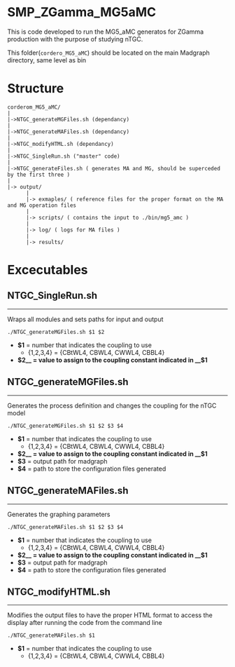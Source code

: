 # SMP_ZGamma_MG5aMC

This is code developed to run the MG5_aMC generatos for ZGamma production with the purpose of studying nTGC.

This folder(`cordero_MG5_aMC`) should be located on the main Madgraph directory, same level as bin

# Structure 
```
corderom_MG5_aMC/
|
|->NTGC_generateMGFiles.sh (dependancy)
| 
|->NTGC_generateMAFiles.sh (dependancy)
|
|->NTGC_modifyHTML.sh (dependancy)
|
|->NTGC_SingleRun.sh ("master" code)
|
|->NTGC_generateFiles.sh ( generates MA and MG, should be superceded by the first three )
|
|-> output/
      |
      |-> exmaples/ ( reference files for the proper format on the MA and MG operation files 
      |
      |-> scripts/ ( contains the input to ./bin/mg5_amc )
      |
      |-> log/ ( logs for MA files )
      |
      |-> results/ 
```

# Excecutables 

## NTGC_SingleRun.sh
-----
Wraps all modules and sets paths for input and output

```./NTGC_generateMGFiles.sh $1 $2```
  * __$1__ = number that indicates the coupling to use
     * {1,2,3,4} = {CBtWL4, CBWL4, CWWL4, CBBL4}
  * __$2__ = value to assign to the coupling constant indicated in __$1__

## NTGC_generateMGFiles.sh
-----
Generates the process definition and changes the coupling for the nTGC model

```./NTGC_generateMGFiles.sh $1 $2 $3 $4```
  * __$1__ = number that indicates the coupling to use
     * {1,2,3,4} = {CBtWL4, CBWL4, CWWL4, CBBL4}
  * __$2__ = value to assign to the coupling constant indicated in __$1__
  * __$3__ = output path for madgraph 
  * __$4__ = path to store the configuration files generated 
   
## NTGC_generateMAFiles.sh
-----
Generates the graphing parameters 

```./NTGC_generateMAFiles.sh $1 $2 $3 $4```
  * __$1__ = number that indicates the coupling to use
     * {1,2,3,4} = {CBtWL4, CBWL4, CWWL4, CBBL4} 
  * __$2__ = value to assign to the coupling constant indicated in __$1__
  * __$3__ = output path for madgraph 
  * __$4__ = path to store the configuration files generated 

## NTGC_modifyHTML.sh
-----
Modifies the output files to have the proper HTML format to access the display after running the code from the command line

```./NTGC_generateMAFiles.sh $1```
  * __$1__ = number that indicates the coupling to use
     * {1,2,3,4} = {CBtWL4, CBWL4, CWWL4, CBBL4} 
